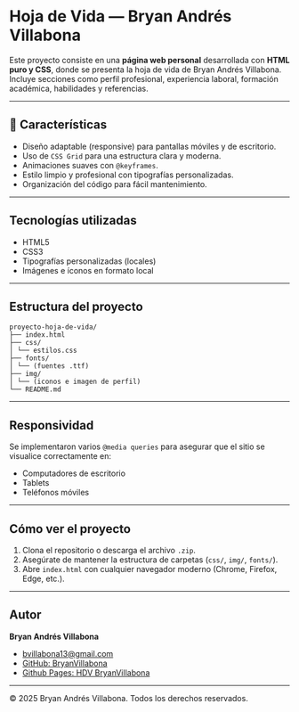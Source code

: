 # Hoja de Vida — Bryan Andrés Villabona

Este proyecto consiste en una **página web personal** desarrollada con **HTML puro y CSS**, donde se presenta la hoja de vida de Bryan Andrés Villabona. Incluye secciones como perfil profesional, experiencia laboral, formación académica, habilidades y referencias.

---

## 📌 Características

- Diseño adaptable (responsive) para pantallas móviles y de escritorio.
- Uso de `CSS Grid` para una estructura clara y moderna.
- Animaciones suaves con `@keyframes`.
- Estilo limpio y profesional con tipografías personalizadas.
- Organización del código para fácil mantenimiento.

---

## Tecnologías utilizadas

- HTML5  
- CSS3  
- Tipografías personalizadas (locales)
- Imágenes e íconos en formato local

---

## Estructura del proyecto

```
proyecto-hoja-de-vida/  
├── index.html  
├── css/  
│ └── estilos.css  
├── fonts/  
│ └── (fuentes .ttf)  
├── img/  
│ └── (iconos e imagen de perfil)  
└── README.md
```

---

## Responsividad

Se implementaron varios `@media queries` para asegurar que el sitio se visualice correctamente en:

- Computadores de escritorio
- Tablets
- Teléfonos móviles

---

## Cómo ver el proyecto

1. Clona el repositorio o descarga el archivo `.zip`.
2. Asegúrate de mantener la estructura de carpetas (`css/`, `img/`, `fonts/`).
3. Abre `index.html` con cualquier navegador moderno (Chrome, Firefox, Edge, etc.).

---

## Autor

**Bryan Andrés Villabona**  
- [bvillabona13@gmail.com](mailto:bvillabona13@gmail.com)  
- [GitHub: BryanVillabona](https://github.com/BryanVillabona)
- [Github Pages: HDV BryanVillabona](https://bryanvillabona.github.io/hoja-de-vida/)

---

© 2025 Bryan Andrés Villabona. Todos los derechos reservados.
